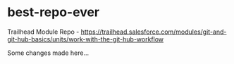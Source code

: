 # best-repo-ever
Trailhead Module Repo - https://trailhead.salesforce.com/modules/git-and-git-hub-basics/units/work-with-the-git-hub-workflow

Some changes made here...
